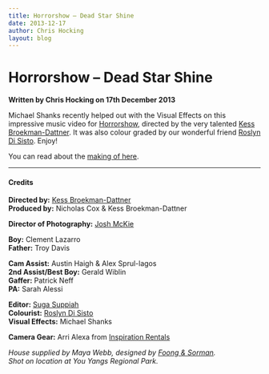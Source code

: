 ```yaml
---
title: Horrorshow – Dead Star Shine
date: 2013-12-17
author: Chris Hocking
layout: blog
---
```

# Horrorshow – Dead Star Shine

**Written by Chris Hocking on 17th December 2013**

Michael Shanks recently helped out with the Visual Effects on this impressive music video for [Horrorshow](http://elefanttraks.com/releases/king-amongst-many), directed by the very talented [Kess Broekman-Dattner](http://kessbd.com/). It was also colour graded by our wonderful friend [Roslyn Di Sisto](http://www.roslyndisisto.com). Enjoy!

You can read about the [making of here](http://kessbd.com/kessbd/2013/12/16/horrorshows-end-of-the-world).

---

#### Credits

**Directed by:** [Kess Broekman-Dattner](http://kessbd.com/)  
**Produced by:** Nicholas Cox & Kess Broekman-Dattner

**Director of Photography:** [Josh McKie](http://www.joshmckie.com.au/)

**Boy:** Clement Lazarro  
**Father:** Troy Davis

**Cam Assist:** Austin Haigh & Alex Sprul-lagos  
**2nd Assist/Best Boy:** Gerald Wiblin  
**Gaffer:** Patrick Neff  
**PA:** Sarah Alessi

**Editor:** [Suga Suppiah](http://www.methodstudios.com.au/e/suga-suppiah)  
**Colourist:** [Roslyn Di Sisto](http://www.roslyndisisto.com)  
**Visual Effects:** Michael Shanks

**Camera Gear:** Arri Alexa from [Inspiration Rentals](http://www.inspirationrentals.com.au)

*House supplied by Maya Webb, designed by [Foong & Sorman](http://www.foomann.com.au/).  
Shot on location at You Yangs Regional Park.*